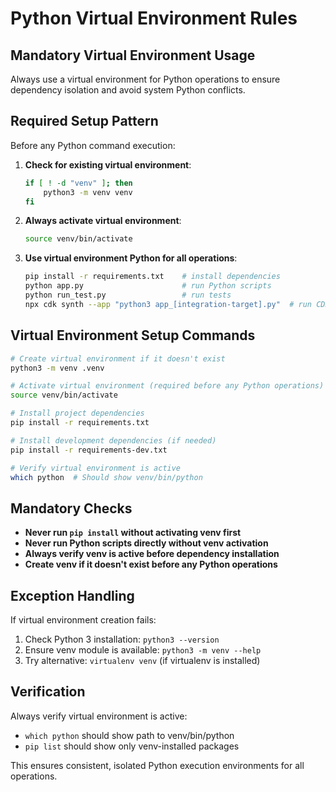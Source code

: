 # Python Virtual Environment Rules

## Mandatory Virtual Environment Usage

Always use a virtual environment for Python operations to ensure dependency isolation and avoid system Python conflicts.

## Required Setup Pattern

Before any Python command execution:

1. **Check for existing virtual environment**:
   ```bash
   if [ ! -d "venv" ]; then
       python3 -m venv venv
   fi
   ```

2. **Always activate virtual environment**:
   ```bash
   source venv/bin/activate
   ```

3. **Use virtual environment Python for all operations**:
   ```bash
   pip install -r requirements.txt    # install dependencies
   python app.py                      # run Python scripts
   python run_test.py                 # run tests
   npx cdk synth --app "python3 app_[integration-target].py"  # run CDK commands
   ```

## Virtual Environment Setup Commands

```bash
# Create virtual environment if it doesn't exist
python3 -m venv .venv

# Activate virtual environment (required before any Python operations)
source venv/bin/activate

# Install project dependencies
pip install -r requirements.txt

# Install development dependencies (if needed)
pip install -r requirements-dev.txt

# Verify virtual environment is active
which python  # Should show venv/bin/python
```

## Mandatory Checks

- **Never run `pip install` without activating venv first**
- **Never run Python scripts directly without venv activation**
- **Always verify venv is active before dependency installation**
- **Create venv if it doesn't exist before any Python operations**

## Exception Handling

If virtual environment creation fails:
1. Check Python 3 installation: `python3 --version`
2. Ensure venv module is available: `python3 -m venv --help`
3. Try alternative: `virtualenv venv` (if virtualenv is installed)

## Verification

Always verify virtual environment is active:
- `which python` should show path to venv/bin/python
- `pip list` should show only venv-installed packages

This ensures consistent, isolated Python execution environments for all operations.